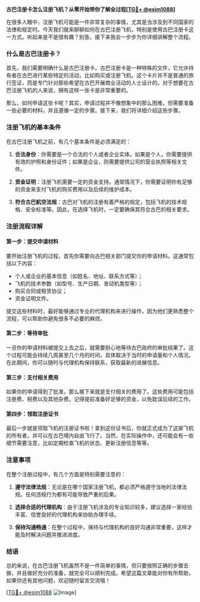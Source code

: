 **古巴注册卡怎么注册飞机？从零开始带你了解全过程[[TG💪+ @esim1088](https://t.me/s/esim1088)]**

在很多人眼中，注册飞机可能是一件非常复杂的事情，尤其是当涉及到不同国家的法律和规定时。今天我们就来聊聊如何在古巴注册飞机，特别是使用古巴注册卡这一方式。听起来是不是很有趣？别急，接下来我会一步步为你详细讲解整个流程。

### 什么是古巴注册卡？

首先，我们需要明确什么是古巴注册卡。古巴注册卡是一种特殊的文件，它允许持有者在古巴进行某些特定的活动，比如购买或注册飞机。这个卡片并不是普通的旅行签证，而是专门针对那些希望在古巴开展商业活动的人士设计的。对于想要在古巴注册飞机的人来说，拥有这样一张卡是非常重要的。

那么，如何申请这张卡呢？其实，申请过程并不像想象中的那么困难，但需要准备一些必要的材料，并且遵循一定的步骤。接下来，我们将详细介绍这些步骤。

### 注册飞机的基本条件

在古巴注册飞机之前，有几个基本条件是必须满足的：

1. **合法身份**：你需要是一个合法的个人或者企业实体。如果是个人，你需要提供有效的护照和身份证件；如果是企业，则需要提供公司的营业执照等相关文件。
   
2. **资金证明**：注册飞机需要一定的资金支持。通常情况下，你需要证明你有足够的资金来支付飞机的购买费用以及后续的维护成本。

3. **符合古巴航空法规**：古巴对飞机的注册有着严格的规定，包括飞机的技术规格、安全标准等。因此，在选择飞机时，一定要确保其符合古巴的相关要求。

### 注册流程详解

#### 第一步：提交申请材料

要开始注册飞机的过程，首先你需要向古巴相关部门提交你的申请材料。这通常包括以下内容：
- 个人或企业的基本信息（如姓名、地址、联系方式等）；
- 飞机的技术参数（如型号、生产日期、发动机类型等）；
- 购买合同或租赁协议；
- 资金证明文件。

提交这些材料时，最好能够通过专业的代理机构来进行操作，因为他们更熟悉整个流程，可以帮助你避免很多不必要的麻烦。

#### 第二步：等待审批

一旦你的申请材料被提交上去之后，就需要耐心地等待古巴政府的审批结果了。这个过程可能会持续几周甚至几个月的时间，具体取决于当时的申请量和个人情况。在此期间，你可以随时与代理机构保持联系，获取最新的进展信息。

#### 第三步：支付相关费用

如果你的申请得到了批准，那么接下来就是支付相关的费用了。这些费用可能包括注册费、税费以及其他杂费。记得提前准备好足够的资金，以免耽误后续的工作。

#### 第四步：领取注册证书

最后一步就是领取飞机的注册证书啦！拿到这份证书后，你就正式成为了这架飞机的所有者，并可以在古巴境内自由飞行了。当然，在实际操作中，还可能会有一些细节需要注意，比如定期检查飞机的状态、更新注册信息等等。

### 注意事项

在整个注册过程中，有几个方面是特别需要注意的：

1. **遵守法律法规**：无论是在哪个国家注册飞机，都必须严格遵守当地的法律法规。任何违规行为都有可能导致严重的后果。

2. **选择合适的代理机构**：由于注册飞机涉及的专业知识较多，建议选择一家经验丰富、信誉良好的代理机构来协助办理手续。

3. **保持沟通畅通**：在整个过程中，保持与代理机构的良好沟通非常重要，这样才能及时解决问题并推进进度。

### 结语

总的来说，在古巴注册飞机虽然不是一件简单的事情，但只要按照正确的步骤去做，并且做好充分的准备，就完全可以顺利完成。希望这篇文章能对你有所帮助，如果你还有其他问题，欢迎随时留言交流哦！

[[TG💪+ @esim1088](https://t.me/s/esim1088) ![Image](https://i.postimg.cc/4NQfJmqS/Snipaste-2025-05-13-00-14-12.png)]